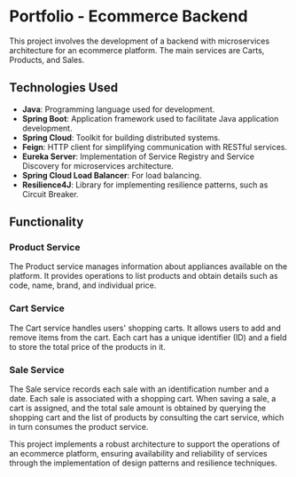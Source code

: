 # Portfolio - Ecommerce Backend

This project involves the development of a backend with microservices architecture for an ecommerce platform. The main services are Carts, Products, and Sales.

## Technologies Used

- **Java**: Programming language used for development.
- **Spring Boot**: Application framework used to facilitate Java application development.
- **Spring Cloud**: Toolkit for building distributed systems.
- **Feign**: HTTP client for simplifying communication with RESTful services.
- **Eureka Server**: Implementation of Service Registry and Service Discovery for microservices architecture.
- **Spring Cloud Load Balancer**: For load balancing.
- **Resilience4J**: Library for implementing resilience patterns, such as Circuit Breaker.

## Functionality

### Product Service
The Product service manages information about appliances available on the platform. It provides operations to list products and obtain details such as code, name, brand, and individual price.

### Cart Service
The Cart service handles users' shopping carts. It allows users to add and remove items from the cart. Each cart has a unique identifier (ID) and a field to store the total price of the products in it.

### Sale Service
The Sale service records each sale with an identification number and a date. Each sale is associated with a shopping cart. When saving a sale, a cart is assigned, and the total sale amount is obtained by querying the shopping cart and the list of products by consulting the cart service, which in turn consumes the product service.

This project implements a robust architecture to support the operations of an ecommerce platform, ensuring availability and reliability of services through the implementation of design patterns and resilience techniques.
